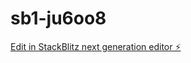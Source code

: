 # sb1-ju6oo8

[Edit in StackBlitz next generation editor ⚡️](https://stackblitz.com/~/github.com/th3lead/sb1-ju6oo8)
